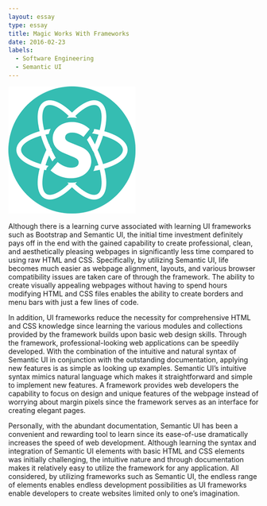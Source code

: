 ```yaml
---
layout: essay
type: essay
title: Magic Works With Frameworks
date: 2016-02-23
labels:
  - Software Engineering
  - Semantic UI
---
```

<img class="ui small right floated rounded image" src="../images/semantic.png">

Although there is a learning curve associated with learning UI frameworks such as Bootstrap and Semantic UI, the initial time investment definitely pays off in the end with the gained capability to create professional, clean, and aesthetically pleasing webpages in significantly less time compared to using raw HTML and CSS. Specifically, by utilizing Semantic UI, life becomes much easier as webpage alignment, layouts, and various browser compatibility issues are taken care of through the framework. The ability to create visually appealing webpages without having to spend hours modifying HTML and CSS files enables the ability to create borders and menu bars with just a few lines of code.

In addition, UI frameworks reduce the necessity for comprehensive HTML and CSS knowledge since learning the various modules and collections provided by the framework builds upon basic web design skills. Through the framework, professional-looking web applications can be speedily developed. With the combination of the intuitive and natural syntax of Semantic UI in conjunction with the outstanding documentation, applying new features is as simple as looking up examples. Semantic UI’s intuitive syntax mimics natural language which makes it straightforward and simple to implement new features. A framework provides web developers the capability to focus on design and unique features of the webpage instead of worrying about margin pixels since the framework serves as an interface for creating elegant pages. 

Personally, with the abundant documentation, Semantic UI has been a convenient and rewarding tool to learn since its ease-of-use dramatically increases the speed of web development. Although learning the syntax and integration of Semantic UI elements with basic HTML and CSS elements was initially challenging, the intuitive nature and through documentation makes it relatively easy to utilize the framework for any application. All considered, by utilizing frameworks such as Semantic UI, the endless range of elements enables endless development possibilities as UI frameworks enable developers to create websites limited only to one’s imagination. 

